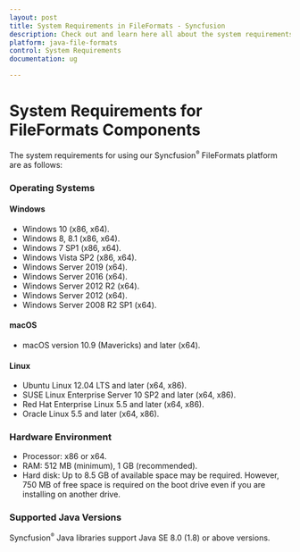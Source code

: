 ```yaml
---
layout: post
title: System Requirements in FileFormats - Syncfusion
description: Check out and learn here all about the system requirements needed to use Syncfusion FileFormats Components.
platform: java-file-formats
control: System Requirements
documentation: ug

---
```

# System Requirements for FileFormats Components

The system requirements for using our Syncfusion<sup style="font-size:70%">&reg;</sup> FileFormats platform are as follows:

### Operating Systems

#### Windows

* Windows 10 (x86, x64).
* Windows 8, 8.1 (x86, x64).
* Windows 7 SP1 (x86, x64).
* Windows Vista SP2 (x86, x64).
* Windows Server 2019 (x64).
* Windows Server 2016 (x64).
* Windows Server 2012 R2 (x64).
* Windows Server 2012 (x64).
* Windows Server 2008 R2 SP1 (x64).

#### macOS

* macOS version 10.9 (Mavericks) and later (x64).

#### Linux

* Ubuntu Linux 12.04 LTS and later (x64, x86).
* SUSE Linux Enterprise Server 10 SP2 and later (x64, x86).
* Red Hat Enterprise Linux 5.5 and later (x64, x86).
* Oracle Linux 5.5 and later (x64, x86).

### Hardware Environment

* Processor: x86 or x64.
* RAM: 512 MB (minimum), 1 GB (recommended).
* Hard disk: Up to 8.5 GB of available space may be required. However, 750 MB of free space is required on the boot drive even if you are installing on another drive.

### Supported Java Versions

Syncfusion<sup style="font-size:70%">&reg;</sup> Java libraries support Java SE 8.0 (1.8) or above versions.